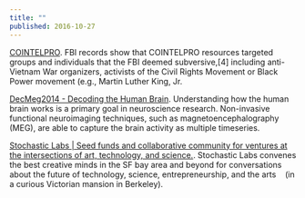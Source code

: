 ```yaml
---
title: ""
published: 2016-10-27
---
```


<a href="https://en.wikipedia.org/wiki/COINTELPRO" target="_blank">COINTELPRO</a>. FBI records show that COINTELPRO resources targeted groups and individuals that the FBI deemed subversive,[4] including anti-Vietnam War organizers, activists of the Civil Rights Movement or Black Power movement (e.g., Martin Luther King, Jr.


<a href="https://www.kaggle.com/c/decoding-the-human-brain" target="_blank">DecMeg2014 - Decoding the Human Brain</a>. Understanding how the human brain works is a primary goal in neuroscience research. Non-invasive functional neuroimaging techniques, such as magnetoencephalography (MEG), are able to capture the brain activity as multiple timeseries.


<a href="http://stochasticlabs.org/" target="_blank">Stochastic Labs | Seed funds and collaborative community for ventures at the intersections of art, technology, and science.</a>. Stochastic Labs convenes the best creative minds in the SF bay area and beyond for conversations about the future of technology, science, entrepreneurship, and the arts    (in a curious Victorian mansion in Berkeley).




